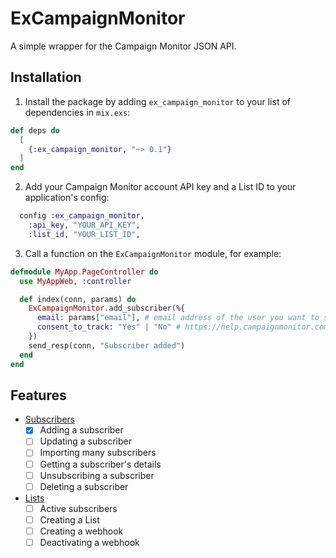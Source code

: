 # ExCampaignMonitor

A simple wrapper for the Campaign Monitor JSON API.

## Installation

1. Install the package by adding `ex_campaign_monitor` to your list of dependencies in `mix.exs`:
```elixir
def deps do
  [
    {:ex_campaign_monitor, "~> 0.1"}
  ]
end
```

2. Add your Campaign Monitor account API key and a List ID to your application's config:
```elixir
  config :ex_campaign_monitor,
    :api_key, "YOUR_API_KEY",
    :list_id, "YOUR_LIST_ID",
```

3. Call a function on the `ExCampaignMonitor` module, for example:
```elixir
defmodule MyApp.PageController do
  use MyAppWeb, :controller

  def index(conn, params) do
    ExCampaignMonitor.add_subscriber(%{
      email: params["email"], # email address of the user you want to subscribe
      consent_to_track: "Yes" | "No" # https://help.campaignmonitor.com/consent-to-track
    })
    send_resp(conn, "Subscriber added")
  end
end
```

## Features
- [Subscribers](https://www.campaignmonitor.com/api/subscribers/)
  - [x] Adding a subscriber
  - [ ] Updating a subscriber
  - [ ] Importing many subscribers
  - [ ] Getting a subscriber's details
  - [ ] Unsubscribing a subscriber
  - [ ] Deleting a subscriber
- [Lists](https://www.campaignmonitor.com/api/lists/)
  - [ ] Active subscribers
  - [ ] Creating a List
  - [ ] Creating a webhook
  - [ ] Deactivating a webhook
